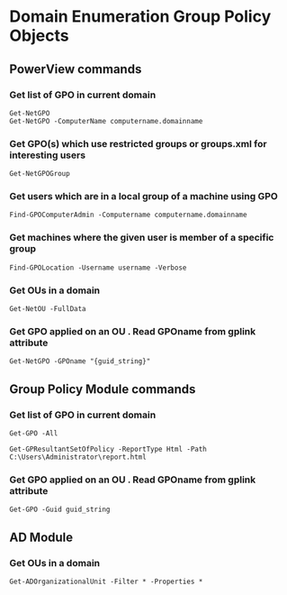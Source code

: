 # Domain Enumeration Group Policy Objects

## PowerView commands

### Get list of GPO in current domain 

```
Get-NetGPO
Get-NetGPO -ComputerName computername.domainname

```
### Get GPO(s) which use restricted groups or groups.xml for interesting users

```
Get-NetGPOGroup
```

### Get users which are in a local group of a machine using GPO 

```
Find-GPOComputerAdmin -Computername computername.domainname
```

### Get machines where the given user is member of a specific group 

```
Find-GPOLocation -Username username -Verbose
```

### Get OUs in a domain
```
Get-NetOU -FullData
```

### Get GPO applied on an OU . Read GPOname from gplink attribute

```
Get-NetGPO -GPOname "{guid_string}"
```

## Group Policy Module commands

### Get list of GPO in current domain 

```
Get-GPO -All

Get-GPResultantSetOfPolicy -ReportType Html -Path C:\Users\Administrator\report.html
```

### Get GPO applied on an OU . Read GPOname from gplink attribute
```
Get-GPO -Guid guid_string
```


## AD Module 

### Get OUs in a domain
```
Get-ADOrganizationalUnit -Filter * -Properties *
```

